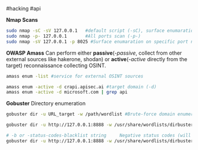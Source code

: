 #hacking #api


**Nmap Scans**
```bash
sudo nmap -sC -sV 127.0.0.1   #default script (-sC), surface enumaration(-sV) 
sudo nmap -p- 127.0.0.1       #All ports scan (-p-)
sudo nmap -sV 127.0.0.1 -p 8025 #Surface enumaration on specific port number
```

**OWASP Amass**
Can perform either **passive**(_-passive_, collect from other external sources like hakerone, shodan) or **active**(_-active_ directly from the target) reconnaissance collecting OSINT.
```bash
amass enum -list #service for external OSINT sources

amass enum -active -d crapi.apisec.ai #target domain (-d)
amass enum -active -d microsoft.com | grep api

```
**Gobuster**
Directory enumeration
```bash
gobuster dir -u URL_target -w /path/wordlist #Brute-force domain enumeration 

gobuster dir -u http://127.0.0.1:8888 -w /usr/share/wordlists/dirbuster/directory-list-2.3-medium.txt

# -b or -status-codes-blacklist string     Negative status codes (will override status-codes if set) (default "404")
gobuster dir -u http://127.0.0.1:8888 -w /usr/share/wordlists/dirbuster/directory-list-2.3-medium.txt -b 200 #Filters out output http with response code equal to 200




```